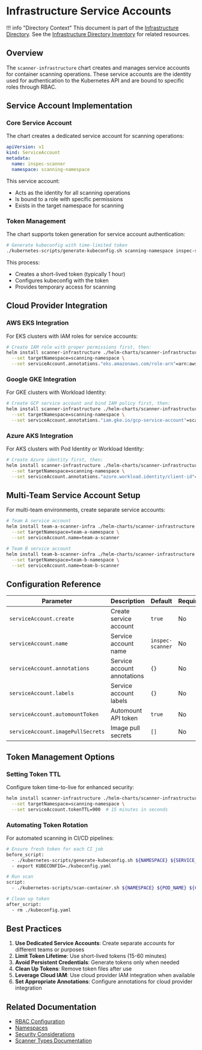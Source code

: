 # Infrastructure Service Accounts

!!! info "Directory Context"
    This document is part of the [Infrastructure Directory](index.md). See the [Infrastructure Directory Inventory](inventory.md) for related resources.

## Overview

The `scanner-infrastructure` chart creates and manages service accounts for container scanning operations. These service accounts are the identity used for authentication to the Kubernetes API and are bound to specific roles through RBAC.

## Service Account Implementation

### Core Service Account

The chart creates a dedicated service account for scanning operations:

```yaml
apiVersion: v1
kind: ServiceAccount
metadata:
  name: inspec-scanner
  namespace: scanning-namespace
```

This service account:

- Acts as the identity for all scanning operations
- Is bound to a role with specific permissions
- Exists in the target namespace for scanning

### Token Management

The chart supports token generation for service account authentication:

```bash
# Generate kubeconfig with time-limited token
./kubernetes-scripts/generate-kubeconfig.sh scanning-namespace inspec-scanner ./kubeconfig.yaml
```

This process:

- Creates a short-lived token (typically 1 hour)
- Configures kubeconfig with the token
- Provides temporary access for scanning

## Cloud Provider Integration

### AWS EKS Integration

For EKS clusters with IAM roles for service accounts:

```bash
# Create IAM role with proper permissions first, then:
helm install scanner-infrastructure ./helm-charts/scanner-infrastructure \
  --set targetNamespace=scanning-namespace \
  --set serviceAccount.annotations."eks.amazonaws.com/role-arn"=arn:aws:iam::123456789012:role/scanner-role
```

### Google GKE Integration

For GKE clusters with Workload Identity:

```bash
# Create GCP service account and bind IAM policy first, then:
helm install scanner-infrastructure ./helm-charts/scanner-infrastructure \
  --set targetNamespace=scanning-namespace \
  --set serviceAccount.annotations."iam.gke.io/gcp-service-account"=scanner-sa@project-id.iam.gserviceaccount.com
```

### Azure AKS Integration

For AKS clusters with Pod Identity or Workload Identity:

```bash
# Create Azure identity first, then:
helm install scanner-infrastructure ./helm-charts/scanner-infrastructure \
  --set targetNamespace=scanning-namespace \
  --set serviceAccount.annotations."azure.workload.identity/client-id"=00000000-0000-0000-0000-000000000000
```

## Multi-Team Service Account Setup

For multi-team environments, create separate service accounts:

```bash
# Team A service account
helm install team-a-scanner-infra ./helm-charts/scanner-infrastructure \
  --set targetNamespace=team-a-namespace \
  --set serviceAccount.name=team-a-scanner

# Team B service account
helm install team-b-scanner-infra ./helm-charts/scanner-infrastructure \
  --set targetNamespace=team-b-namespace \
  --set serviceAccount.name=team-b-scanner
```

## Configuration Reference

| Parameter | Description | Default | Required |
|-----------|-------------|---------|----------|
| `serviceAccount.create` | Create service account | `true` | No |
| `serviceAccount.name` | Service account name | `inspec-scanner` | No |
| `serviceAccount.annotations` | Service account annotations | `{}` | No |
| `serviceAccount.labels` | Service account labels | `{}` | No |
| `serviceAccount.automountToken` | Automount API token | `true` | No |
| `serviceAccount.imagePullSecrets` | Image pull secrets | `[]` | No |

## Token Management Options

### Setting Token TTL

Configure token time-to-live for enhanced security:

```bash
helm install scanner-infrastructure ./helm-charts/scanner-infrastructure \
  --set targetNamespace=scanning-namespace \
  --set serviceAccount.tokenTTL=900  # 15 minutes in seconds
```

### Automating Token Rotation

For automated scanning in CI/CD pipelines:

```bash
# Ensure fresh token for each CI job
before_script:
  - ./kubernetes-scripts/generate-kubeconfig.sh ${NAMESPACE} ${SERVICE_ACCOUNT} ./kubeconfig.yaml
  - export KUBECONFIG=./kubeconfig.yaml

# Run scan
script:
  - ./kubernetes-scripts/scan-container.sh ${NAMESPACE} ${POD_NAME} ${CONTAINER_NAME} ./profiles/container-baseline

# Clean up token
after_script:
  - rm ./kubeconfig.yaml
```

## Best Practices

1. **Use Dedicated Service Accounts**: Create separate accounts for different teams or purposes
2. **Limit Token Lifetime**: Use short-lived tokens (15-60 minutes)
3. **Avoid Persistent Credentials**: Generate tokens only when needed
4. **Clean Up Tokens**: Remove token files after use
5. **Leverage Cloud IAM**: Use cloud provider IAM integration when available
6. **Set Appropriate Annotations**: Configure annotations for cloud provider integration

## Related Documentation

- [RBAC Configuration](rbac.md)
- [Namespaces](namespaces.md)
- [Security Considerations](../security/index.md)
- [Scanner Types Documentation](../scanner-types/index.md)

